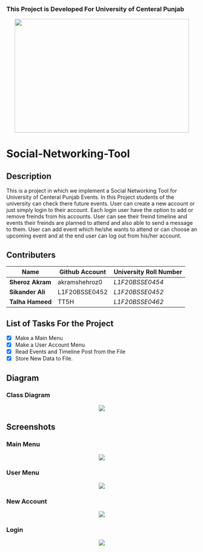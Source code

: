 ### This Project is Developed For University of Centeral Punjab
<p align="center">
  <img width="460" height="300" src="https://portal.ucp.edu.pk/9c8454cc13ef66223bdda8887c9d2c67.svg">
</p>

# Social-Networking-Tool
## Description
This is a project in which we implement a Social Networking Tool for University of Centeral Punjab Events. In this Project students of the university can check there future events. User can create a new account or just simply login to their account. Each login user have the option to add or remove freinds from his accounts. User can see their freind timeline and events their freinds are planned to attend and also able to send a message to them. User can add event which he/she wants to attend or can choose an upcoming event and at the end user can log out from his/her account.

## Contributers
| Name | Github Account | University Roll Number |
|------|--------------|------------------------|
| **Sheroz Akram** | akramshehroz0 | _L1F20BSSE0454_ |
| **Sikander Ali** | L1F20BSSE0452 | _L1F20BSSE0452_ |
| **Talha Hameed** |  TT5H  | _L1F20BSSE0462_ |


## List of Tasks For the Project
- [x] Make a Main Menu
- [x] Make a User Account Menu
- [x] Read Events and Timeline Post from the File
- [x] Store New Data to File.

## Diagram
<h3>Class Diagram</h3>
<p align="center">
  <img src="https://github.com/akramshehroz0/Social-Networking-Tool/blob/main/Documents/Diagram/ClassDiagram.PNG">
</p>

## Screenshots
<h3>Main Menu</h3>
<p align="center">
  <img src="https://github.com/akramshehroz0/Social-Networking-Tool/blob/main/Screenshots/MainMenu.PNG">
</p>
<h3>User Menu</h3>
<p align="center">
  <img src="https://github.com/akramshehroz0/Social-Networking-Tool/blob/main/Screenshots/UserMenu.PNG">
</p>
<h3>New Account</h3>
<p align="center">
  <img src="https://github.com/akramshehroz0/Social-Networking-Tool/blob/main/Screenshots/NewAccount.png">
</p>
<h3>Login</h3>
<p align="center">
  <img src="https://github.com/akramshehroz0/Social-Networking-Tool/blob/main/Screenshots/Login.PNG">
</p>
